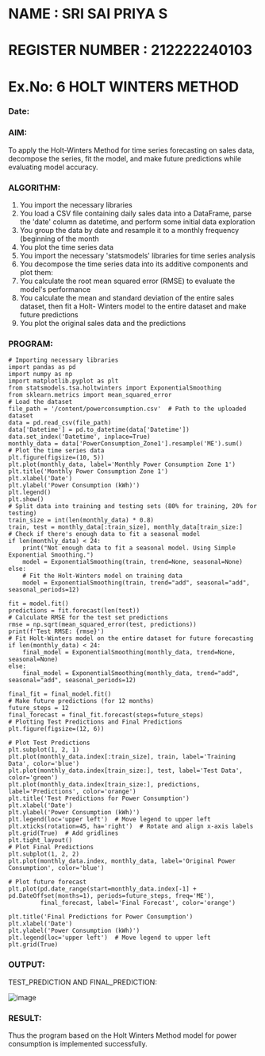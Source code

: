 # NAME : SRI SAI PRIYA S
# REGISTER NUMBER : 212222240103
# Ex.No: 6               HOLT WINTERS METHOD
### Date: 



### AIM:
To apply the Holt-Winters Method for time series forecasting on sales data, decompose the series, fit the model, and make future predictions while evaluating model accuracy.

### ALGORITHM:
1. You import the necessary libraries
2. You load a CSV file containing daily sales data into a DataFrame, parse the 'date' column as
datetime, and perform some initial data exploration
3. You group the data by date and resample it to a monthly frequency (beginning of the month
4. You plot the time series data
5. You import the necessary 'statsmodels' libraries for time series analysis
6. You decompose the time series data into its additive components and plot them:
7. You calculate the root mean squared error (RMSE) to evaluate the model's performance
8. You calculate the mean and standard deviation of the entire sales dataset, then fit a Holt-
Winters model to the entire dataset and make future predictions
9. You plot the original sales data and the predictions
### PROGRAM:
```
# Importing necessary libraries
import pandas as pd
import numpy as np
import matplotlib.pyplot as plt
from statsmodels.tsa.holtwinters import ExponentialSmoothing
from sklearn.metrics import mean_squared_error
# Load the dataset
file_path = '/content/powerconsumption.csv'  # Path to the uploaded dataset
data = pd.read_csv(file_path)
data['Datetime'] = pd.to_datetime(data['Datetime'])
data.set_index('Datetime', inplace=True)
monthly_data = data['PowerConsumption_Zone1'].resample('ME').sum()
# Plot the time series data
plt.figure(figsize=(10, 5))
plt.plot(monthly_data, label='Monthly Power Consumption Zone 1')
plt.title('Monthly Power Consumption Zone 1')
plt.xlabel('Date')
plt.ylabel('Power Consumption (kWh)')
plt.legend()
plt.show()
# Split data into training and testing sets (80% for training, 20% for testing)
train_size = int(len(monthly_data) * 0.8)
train, test = monthly_data[:train_size], monthly_data[train_size:]
# Check if there's enough data to fit a seasonal model
if len(monthly_data) < 24:
    print("Not enough data to fit a seasonal model. Using Simple Exponential Smoothing.")
    model = ExponentialSmoothing(train, trend=None, seasonal=None)
else:
    # Fit the Holt-Winters model on training data
    model = ExponentialSmoothing(train, trend="add", seasonal="add", seasonal_periods=12)

fit = model.fit()
predictions = fit.forecast(len(test))
# Calculate RMSE for the test set predictions
rmse = np.sqrt(mean_squared_error(test, predictions))
print(f'Test RMSE: {rmse}')
# Fit Holt-Winters model on the entire dataset for future forecasting
if len(monthly_data) < 24:
    final_model = ExponentialSmoothing(monthly_data, trend=None, seasonal=None)
else:
    final_model = ExponentialSmoothing(monthly_data, trend="add", seasonal="add", seasonal_periods=12)

final_fit = final_model.fit()
# Make future predictions (for 12 months)
future_steps = 12
final_forecast = final_fit.forecast(steps=future_steps)
# Plotting Test Predictions and Final Predictions
plt.figure(figsize=(12, 6))

# Plot Test Predictions
plt.subplot(1, 2, 1)
plt.plot(monthly_data.index[:train_size], train, label='Training Data', color='blue')
plt.plot(monthly_data.index[train_size:], test, label='Test Data', color='green')
plt.plot(monthly_data.index[train_size:], predictions, label='Predictions', color='orange')
plt.title('Test Predictions for Power Consumption')
plt.xlabel('Date')
plt.ylabel('Power Consumption (kWh)')
plt.legend(loc='upper left')  # Move legend to upper left
plt.xticks(rotation=45, ha='right')  # Rotate and align x-axis labels
plt.grid(True)  # Add gridlines
plt.tight_layout()
# Plot Final Predictions
plt.subplot(1, 2, 2)
plt.plot(monthly_data.index, monthly_data, label='Original Power Consumption', color='blue')

# Plot future forecast
plt.plot(pd.date_range(start=monthly_data.index[-1] + pd.DateOffset(months=1), periods=future_steps, freq='ME'), 
         final_forecast, label='Final Forecast', color='orange')

plt.title('Final Predictions for Power Consumption')
plt.xlabel('Date')
plt.ylabel('Power Consumption (kWh)')
plt.legend(loc='upper left')  # Move legend to upper left
plt.grid(True) 
```

### OUTPUT:

TEST_PREDICTION AND FINAL_PREDICTION:

![image](https://github.com/user-attachments/assets/a93c2cf2-c05e-4fdc-bd1c-c57519ddf743)


### RESULT:
Thus the program based on the Holt Winters Method model for power consumption is implemented successfully.
